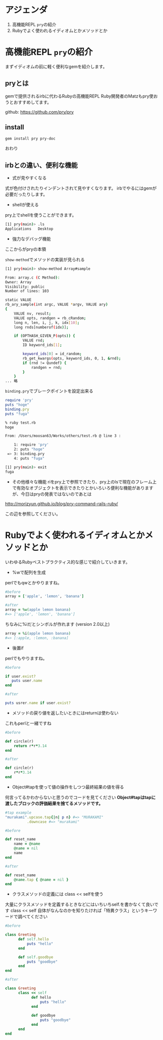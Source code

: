 # アジェンダ

1. 高機能REPL `pry`の紹介
1. Rubyでよく使われるイディオムとかメソッドとか

# 高機能REPL `pry`の紹介

まずイディオムの前に軽く便利なgemを紹介します。

## pryとは

gemで提供されるirbに代わるRubyの高機能REPL
Ruby開発者のMatzもpry使おうとおすすめしてます。

github: https://github.com/pry/pry

## install

```bash
gem install pry pry-doc
```

おわり

## irbとの違い、便利な機能

* 式が見やすくなる

式が色付けされたりインデントされて見やすくなります。
irbでやるにはgemが必要だったりします。

* shellが使える

pry上でshellを使うことができます。

```bash
[1] pry(main)> .ls
Applications   Desktop  
```

* 強力なデバッグ機能

ここからがpryの本領

`show-method`でメソッドの実装が見られる

```bash
[1] pry(main)> show-method Array#sample

From: array.c (C Method):
Owner: Array
Visibility: public
Number of lines: 103

static VALUE
rb_ary_sample(int argc, VALUE *argv, VALUE ary)
{
    VALUE nv, result;
    VALUE opts, randgen = rb_cRandom;
    long n, len, i, j, k, idx[10];
    long rnds[numberof(idx)];

    if (OPTHASH_GIVEN_P(opts)) {
        VALUE rnd;
        ID keyword_ids[1];

        keyword_ids[0] = id_random;
        rb_get_kwargs(opts, keyword_ids, 0, 1, &rnd);
        if (rnd != Qundef) {
            randgen = rnd;
        }
    }
... 略
```

`binding.pry`でブレークポイントを設定出来る

```ruby
require 'pry'
puts "hoge"
binding.pry
puts "fuga"
```

```bash
% ruby test.rb
hoge

From: /Users/moosan63/Works/others/test.rb @ line 3 :

    1: require 'pry'
    2: puts "hoge"
 => 3: binding.pry
    4: puts "fuga"

[1] pry(main)> exit
fuga
```


* その他様々な機能
riをpry上で参照できたり、pry上のlsで現在のフレーム上で有効なオブジェクトを表示できたりとかいろいろ便利な機能がありますが、今日はpryの発表ではないのであとは

http://morizyun.github.io/blog/pry-command-rails-ruby/

この辺を参照してください。


# Rubyでよく使われるイディオムとかメソッドとか

いわゆるRubyベストプラクティス的な感じで紹介していきます。

* %wで配列を生成

perlでもqwとかやりますね。

```ruby
#before
array = ['apple', 'lemon', 'banana']
```

```ruby
#after
array = %w(apple lemon banana)
#=> ['apple', 'lemon', 'banana']
```

ちなみに%iだとシンボルが作れます (version 2.0以上)

```ruby
array = %i(apple lemon banana)
#=> [:apple, :lemon, :banana]
```

* 後置if

perlでもやりますね。

```ruby
#before

if user.exist?
   puts user.name
end
```

```ruby
#after

puts usrer.name if user.exist?
```

* メソッドの戻り値を返したいときにはreturnは使わない

これもperlと一緒ですね

```ruby
#before

def circle(r)
    return r*r*3.14
end
```

```ruby
#after

def circle(r)
    r*r*3.14
end
```

* Object#tapを使って値の操作をしつつ最終結果の値を得る

何言ってるかわからないと思うのでコードを見てください
**Object#tapはtapに渡したブロックの評価結果を捨てるメソッドです。**

```ruby
#tap example
"murakami".upcase.tap{|n| p n} #=> "MURAKAMI"
          .downcase #=> "murakami"
```

```ruby
#before

def reset_name
    name = @name
    @name = nil
    name
end
```

```ruby
#after

def reset_name
    @name.tap { @name = nil }
end
```

* クラスメソッドの定義には class << selfを使う

大量にクラスメソッドを定義するときなどにはいちいちself.を書かなくて良いです
class << self 自体がなんなのかを知りたければ「特異クラス」というキーワードで調べてください

```ruby
#before 

class Greeting
      def self.hello
          puts "hello"
      end

      def self.goodbye
          puts "goodbye"
      end
end
```

```ruby
#after

class Greeting
      class << self
            def hello
                puts "hello"
            end
            
            def goodbye
                puts "goodbye"
            end
      end
end
```
